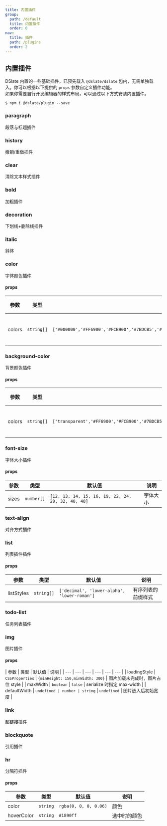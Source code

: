 ```yaml
---
title: 内置插件
group:
  path: /default
  title: 内置插件
  order: 0
nav:
  title: 插件
  path: /plugins
  order: 2
---
```


## 内置插件

DSlate 内置的一些基础插件，已预先载入 `@dslate/dslate` 包内，无需单独载入。你可以根据以下提供的 `props` 参数自定义插件功能。  
如果你需要自行开发编辑器的样式布局，可以通过以下方式安装内置插件。

```shell
$ npm i @dslate/plugin --save
```

### paragraph

段落与标题插件

### history

撤销/重做插件

### clear

清除文本样式插件

### bold

加粗插件

### decoration

下划线+删除线插件

### italic

斜体

### color

字体颜色插件

#### props

| 参数 | 类型 | 默认值 | 说明 |
| --- | --- | --- | --- |
| colors | `string[]` | `['#000000','#FF6900','#FCB900','#7BDCB5','#00D084','#8ED1FC','#0693E3','#EB144C','#F78DA7','#9900EF']` | 预设颜色 |

### background-color

背景颜色插件

#### props

| 参数 | 类型 | 默认值 | 说明 |
| --- | --- | --- | --- |
| colors | `string[]` | `['transparent','#FF6900','#FCB900','#7BDCB5','#00D084','#8ED1FC','#0693E3','#EB144C','#F78DA7','#9900EF']` | 预设颜色 |

### font-size

字体大小插件

#### props

| 参数  | 类型       | 默认值                                             | 说明     |
| ----- | ---------- | -------------------------------------------------- | -------- |
| sizes | `number[]` | `[12, 13, 14, 15, 16, 19, 22, 24, 29, 32, 40, 48]` | 字体大小 |

### text-align

对齐方式插件

### list

列表插件插件

#### props

| 参数       | 类型       | 默认值                                      | 说明               |
| ---------- | ---------- | ------------------------------------------- | ------------------ |
| listStyles | `string[]` | `['decimal', 'lower-alpha', 'lower-roman']` | 有序列表的前缀样式 |

### todo-list

任务列表插件

### img

图片插件

#### props

| 参数 | 类型 | 默认值 | 说明 |
| --- | --- | --- | --- | --- | --- |
| loadingStyle | `CSSProperties` | `{minHeight: 150,minWidth: 300}` | 图片加载未完成时，图片占位 style |
| maxWidth | `boolean` | `false` | serialize 时指定 max-width |
| defaultWidth | `undefined | number | string` | `undefined` | 图片嵌入后初始宽度 |

### link

超链接插件

### blockquote

引用插件

### hr

分隔符插件

#### props

| 参数       | 类型     | 默认值                | 说明         |
| ---------- | -------- | --------------------- | ------------ |
| color      | `string` | `rgba(0, 0, 0, 0.06)` | 颜色         |
| hoverColor | `string` | `#1890ff`             | 选中时的颜色 |
